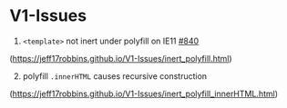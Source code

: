 # V1-Issues

1. `<template>` not inert under polyfill on IE11 [#840](https://github.com/webcomponents/webcomponentsjs/issues/840)

(https://jeff17robbins.github.io/V1-Issues/inert_polyfill.html)


2. polyfill `.innerHTML` causes recursive construction

(https://jeff17robbins.github.io/V1-Issues/inert_polyfill_innerHTML.html)

